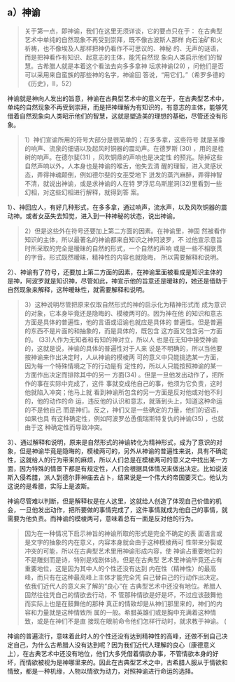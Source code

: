 <h2>a）神谕</h2><blockquote data-pid="bOHeG-Tk">关于第⼀点，即神谕，我们在这⾥⽆须详谈，它的要点只在于： 在古典型艺术中单纯的⾃然现象不再受到崇拜，既不像古波斯⼈那样 向⽯油矿和⽕祈祷，也不像埃及⼈那样把神仍看作不可思议的、神秘 的、⽆声的谜语，⽽是把神看作有知识、起意志的主体，能凭⾃然现 象向⼈类启⽰他们的智慧。古希腊⼈就是本着这个看法去向多多拿神 坛求神谕(29) ，问他们是否可以采⽤来⾃蛮族的那些神的名字，神谕回 答说，“⽤它们。”（希罗多德的《历史》，Ⅱ，52）</blockquote><p data-pid="6TlBw0Q8">神谕就是神向人发出的旨意，神谕在古典型艺术中的意义在于，在古典型艺术中，单纯的自然现象不再受到崇拜，而是把神理解为有知识的，有意志的主体，能够凭借着自然现象向人类昭示他们的智慧，这就是塑造美的理想的基础，尽管还没有形象。</p><blockquote data-pid="jkQebNZD">1）神们宣谕所⽤的符号⼤部分是很简单的；在多多拿，这些符号 就是圣橡的响声、流泉的细语以及起⻛时铜器的震动声。在德罗斯 (30) ，⽤的是桂树的响声。在德尔斐(31) ，⻛吹铜⿍的声响也是决定性 的预兆。除掉这些⾃然声响以外，⼈本⾝也是神谕的喉⾆，他失去清 醒的理智，进⼊灵感状态，弄得神魂颠倒，例如德尔斐的⼥巫受地下 迸发的蒸汽⿇醉，弄得神智不清，就说出神谕，或是求神谕的⼈在特 罗浮尼乌斯崖洞(32)⾥看到⼀些幻相，对这些幻相进⾏解释，就得到答 案。</blockquote><p data-pid="4dSfR7V3">1）、神回应人，有好几种形式，在多多拿，通过响声，流水声，以及风吹铜器的震动神。或者女巫失去知觉，进入到一种神秘的状态，说出神谕。</p><blockquote data-pid="aFCJXeFw">2）但是这些外在符号还要加上第⼆⽅⾯的因素。在神谕⾥，神固 然被看作知识的主体，所以最著名的神谕都来⾃知识之神阿波罗，不 过他宣⽰意旨时所采取的完全是暧昧的⾃然的形式，⼀个⾃然的声响 或是⼀些不相联贯的字⾳。形式既然暧昧，精神性的内容也就隐晦， 所以需要解释和说明。 </blockquote><p data-pid="QdbuxNBT">2）、神谕有了符号，还要加上第二方面的因素，在神谕里面被看成是知识主体的是神，阿波罗就是知识神，尽管如此，神宣示他的旨意还是暧昧的，她还是借助于自然现象来解释，这种暧昧性，就需要解释和说明。</p><blockquote data-pid="9qEd4bJ9">3）这种说明尽管把原来仅取⾃然形式的神的启⽰化为精神形式⽽ 成为意识的对象，它本⾝毕竟还是隐晦的、模棱两可的。因为神在他 的知识和意志⽅⾯是具体的普遍性，他的⾔语或诏谕也就应是具体的 普遍性。但是普遍的东⻄不是⽚⾯的和抽象的，⽽是具体的，既包含 这⽅⾯⼜包含另⼀⽅⾯的。 (33)⼈作为⽆知者和有知的神对⽴，所以⼈ 也是在⽆知中接受神谕的，这就是说，神谕的具体的普遍性对于⼈来 说是不明确的，所以当他要按神谕来作出决定时，⼈从神谕的模棱两 可的意义中只能挑选某⼀⽅⾯，因为每⼀个特殊情境之下的⾏动是有 定性的，所以⼈只能按照神谕的某⼀⽅⾯作出决定⽽排除其中的另⼀ ⽅⾯(34) 。但是⼀旦他发出动作了，把所作的事在实际中完成了，这件 事就变成他⾃⼰的事，他须为它负责，这时他就陷⼊冲突；他⻢上就 看到神谕所包含的另⼀⽅⾯是反对他或对他不利的，他的动作的命 运，违反他的认识和意志，就落到头上，知道这种命运的不是他⾃⼰ ⽽是神们。反之，神们⼜是⼀些确定的⼒量，他们的诏语，如果也具 有这种确定性，例如阿波罗怂恿俄瑞斯特复仇的神谕(35) ，也就由于这 种确定性⽽导致冲突。 </blockquote><p data-pid="hhQRAAvY">3）、通过解释和说明，原来是自然形式的神谕转化为精神形式，成为了意识的对象，但是神谕毕竟是隐晦的，模棱两可的，另外从神谕的普遍性来说，具有不确定性，这就给人的行为带来的麻烦，所以人们总是在模棱两可的意义之中找出某一方面，因为特殊的情景下都是有规定性，人们会根据具体情况来做出决定。比如说波斯入侵希腊，派人到德尔菲神庙去占卜，结果说是一个伟大的帝国要灭亡。他认为这说的是希腊，实际上是波斯。</p><p data-pid="It_GlDlk">神谕尽管难以判断，但是解释权是在人这里，这就给人创造了体现自己价值的机会，一旦他发出动作，把所要做的事情完成了，这件事情就成为他自己的事情，就需要为他负责。而神谕的模棱两可，意味着总有一面是反对他的行为。</p><blockquote data-pid="rIAU37sr">因为在⼀种情况下启⽰神旨的神谕所取的形式是完全不确定的表 ⾯语⾔或是⽂字的抽象的内在意义，内容本⾝就会由于这种模棱两可 性带来分裂或冲突的可能，所以在古典型艺术⾥⽤神谕形成内容，使 神谕占重要地位的不是雕刻⽽是诗，特别是戏剧体诗。但是在古典型 艺术⾥神谕毕竟还占有重要地位，这是因为其中⼈的个性还没有达到 内在性（精神性）的最⾼峰，⽽只有在这种最⾼峰上主体才能完全凭 ⾃⼰替⾃⼰的⾏动作出决定。依我们近代⼈的意义来了解的“良⼼”在 古典型艺术中还没有地位。希腊⼈固然往往凭⾃⼰的情欲去⾏动，不 管那种情欲是好是坏，不过应该⿎舞他⽽实际上也是在⿎舞他的那种 真正的情致却是从神们那⾥来的，神们的内容和⼒量就是这种情致所 属的⼀般。希腊英雄们或是胸中充满着这种情致，或是在神们不是直 接现在眼前命令他们怎样⾏动时，就求教于神谕。 (</blockquote><p data-pid="7IDdXlyx">神谕的普遍流行，意味着此时人的个性还没有达到精神性的高峰，还做不到自己决定自己，为什么古希腊人没有达到呢？因为我们近代人理解的良心（康德意义上），在古典艺术中还没有地位，他们大多凭借着情欲办事，不管情欲本身的好坏，而情欲被视为是神哪里来的。因此在古典型艺术之中，古希腊人服从于情欲和情致，都是一种机缘，人物以情欲为动力，对照神谕进行命运的选择。</p><p></p>